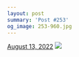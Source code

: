 ```yaml
---
layout: post
summary: 'Post #253'
og_image: 253-960.jpg
---
```


<p>
  <time>
    <a href="/253">August 13, 2022</a>
  </time>
  <a href="/253">
    <img src="{{ site.assets_url }}/253-480.jpg" srcset="{{ site.assets_url }}/253-240.jpg 240w, {{ site.assets_url }}/253-480.jpg 480w, {{ site.assets_url }}/253-720.jpg 720w, {{ site.assets_url }}/253-960.jpg 960w" sizes="(min-width: 700px) 50vw, calc(100vw - 2rem)" />
  </a>
</p>
